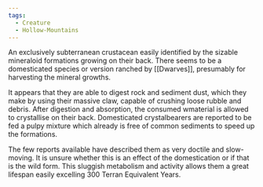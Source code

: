 ```yaml
---
tags:
  - Creature
  - Hollow-Mountains
---
```

An exclusively subterranean crustacean easily identified by the sizable mineraloid formations growing on their back.
There seems to be a domesticated species or version ranched by [[Dwarves]], presumably for harvesting the mineral growths.

It appears that they are able to digest rock and sediment dust, which they make by using their massive claw, capable of crushing loose rubble and debris. 
After digestion and absorption, the consumed wmaterial is allowed to crystallise on their back.
Domesticated crystalbearers are reported to be fed a pulpy mixture which already is free of common sediments to speed up the formations. 

The few reports available have described them as very doctile and slow-moving. It is unsure whether this is an effect of the domestication or if that is the wild form. This sluggish metabolism and activity allows them a great lifespan easily excelling 300 Terran Equivalent Years. 